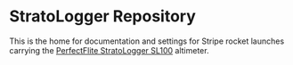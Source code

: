 # StratoLogger Repository

This is the home for documentation and settings for Stripe rocket launches
carrying the [PerfectFlite StratoLogger SL100][stratologger] altimeter.


[stratologger]: http://und-arc.github.io/StratoLogger/sl100.html
